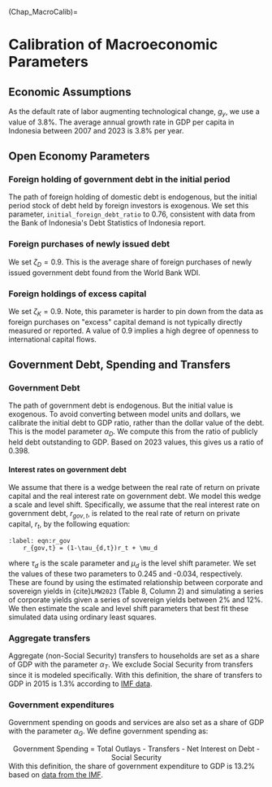 (Chap_MacroCalib)=
# Calibration of Macroeconomic Parameters

## Economic Assumptions

As the default rate of labor augmenting technological change, $g_y$, we use a value of 3.8%.  The average annual growth rate in GDP per capita in Indonesia between 2007 and 2023 is 3.8% per year.

## Open Economy Parameters

### Foreign holding of government debt in the initial period

The path of foreign holding of domestic debt is endogenous, but the initial period stock of debt held by foreign investors is exogenous.  We set this parameter, `initial_foreign_debt_ratio` to 0.76, consistent with data from the Bank of Indonesia's Debt Statistics of Indonesia report.

### Foreign purchases of newly issued debt

We set $\zeta_D = 0.9$.  This is the average share of foreign purchases of newly issued government debt found from the World Bank WDI.

### Foreign holdings of excess capital

We set $\zeta_K = 0.9$. Note, this parameter is harder to pin down from the data as foreign purchases on "excess" capital demand is not typically directly measured or reported.  A value of 0.9 implies a high degree of openness to international capital flows.

## Government Debt, Spending and Transfers

### Government Debt

The path of government debt is endogenous.  But the initial value is exogenous.  To avoid converting between model units and dollars, we calibrate the initial debt to GDP ratio, rather than the dollar value of the debt.  This is the model parameter $\alpha_D$.  We compute this from the ratio of publicly held debt outstanding to GDP.  Based on 2023 values, this gives us a ratio of 0.398.

#### Interest rates on government debt

We assume that there is a wedge between the real rate of return on private capital and the real interest rate on government debt.  We model this wedge a scale and level shift.  Specifically, we assume that the real interest rate on government debt, $r_{gov,t}$, is related to the real rate of return on private capital, $r_{t}$, by the following equation:

```{math}
:label: eqn:r_gov
    r_{gov,t} = (1-\tau_{d,t})r_t + \mu_d
```

where $\tau_d$ is the scale parameter and $\mu_d$ is the level shift parameter.  We set the values of these two parameters to 0.245 and -0.034, respectively.  These are found by using the estimated relationship between corporate and sovereign yields in {cite}`LMW2023` (Table 8, Column 2) and simulating a series of corporate yields given a series of sovereign yields between 2% and 12%.  We then estimate the scale and level shift parameters that best fit these simulated data using ordinary least squares.

### Aggregate transfers

Aggregate (non-Social Security) transfers to households are set as a share of GDP with the parameter $\alpha_T$. We exclude Social Security from transfers since it is modeled specifically. With this definition, the share of transfers to GDP in 2015 is 1.3% according to [IMF data](https://data.imf.org/?sk=b052f0f0-c166-43b6-84fa-47cccae3e219&hide_uv=1).

### Government expenditures

Government spending on goods and services are also set as a share of GDP with the parameter $\alpha_G$. We define government spending as:
    <center>Government Spending = Total Outlays - Transfers - Net Interest on Debt - Social Security</center>
With this definition, the share of government expenditure to GDP is 13.2% based on [data from the IMF](https://data.imf.org/?sk=b052f0f0-c166-43b6-84fa-47cccae3e219&hide_uv=1).

